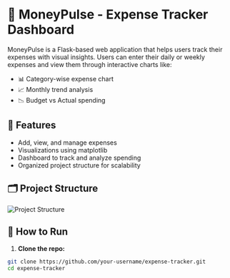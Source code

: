 # 💸 MoneyPulse - Expense Tracker Dashboard

MoneyPulse is a Flask-based web application that helps users track their expenses with visual insights. Users can enter their daily or weekly expenses and view them through interactive charts like:

- 📊 Category-wise expense chart
- 📈 Monthly trend analysis
- 📉 Budget vs Actual spending

## 🔧 Features

- Add, view, and manage expenses
- Visualizations using matplotlib
- Dashboard to track and analyze spending
- Organized project structure for scalability

## 🗂️ Project Structure
![Project Structure](image.png)



## 🚀 How to Run

1. **Clone the repo:**

```bash
git clone https://github.com/your-username/expense-tracker.git
cd expense-tracker
